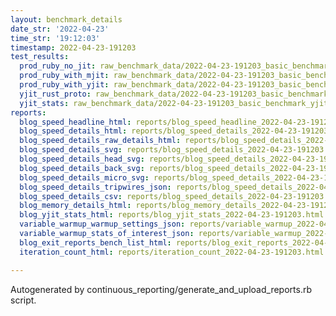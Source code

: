 ```yaml
---
layout: benchmark_details
date_str: '2022-04-23'
time_str: '19:12:03'
timestamp: 2022-04-23-191203
test_results:
  prod_ruby_no_jit: raw_benchmark_data/2022-04-23-191203_basic_benchmark_prod_ruby_no_jit.json
  prod_ruby_with_mjit: raw_benchmark_data/2022-04-23-191203_basic_benchmark_prod_ruby_with_mjit.json
  prod_ruby_with_yjit: raw_benchmark_data/2022-04-23-191203_basic_benchmark_prod_ruby_with_yjit.json
  yjit_rust_proto: raw_benchmark_data/2022-04-23-191203_basic_benchmark_yjit_rust_proto.json
  yjit_stats: raw_benchmark_data/2022-04-23-191203_basic_benchmark_yjit_stats.json
reports:
  blog_speed_headline_html: reports/blog_speed_headline_2022-04-23-191203.html
  blog_speed_details_html: reports/blog_speed_details_2022-04-23-191203.html
  blog_speed_details_raw_details_html: reports/blog_speed_details_2022-04-23-191203.raw_details.html
  blog_speed_details_svg: reports/blog_speed_details_2022-04-23-191203.svg
  blog_speed_details_head_svg: reports/blog_speed_details_2022-04-23-191203.head.svg
  blog_speed_details_back_svg: reports/blog_speed_details_2022-04-23-191203.back.svg
  blog_speed_details_micro_svg: reports/blog_speed_details_2022-04-23-191203.micro.svg
  blog_speed_details_tripwires_json: reports/blog_speed_details_2022-04-23-191203.tripwires.json
  blog_speed_details_csv: reports/blog_speed_details_2022-04-23-191203.csv
  blog_memory_details_html: reports/blog_memory_details_2022-04-23-191203.html
  blog_yjit_stats_html: reports/blog_yjit_stats_2022-04-23-191203.html
  variable_warmup_warmup_settings_json: reports/variable_warmup_2022-04-23-191203.warmup_settings.json
  variable_warmup_stats_of_interest_json: reports/variable_warmup_2022-04-23-191203.stats_of_interest.json
  blog_exit_reports_bench_list_html: reports/blog_exit_reports_2022-04-23-191203.bench_list.html
  iteration_count_html: reports/iteration_count_2022-04-23-191203.html

---
```

Autogenerated by continuous_reporting/generate_and_upload_reports.rb script.
